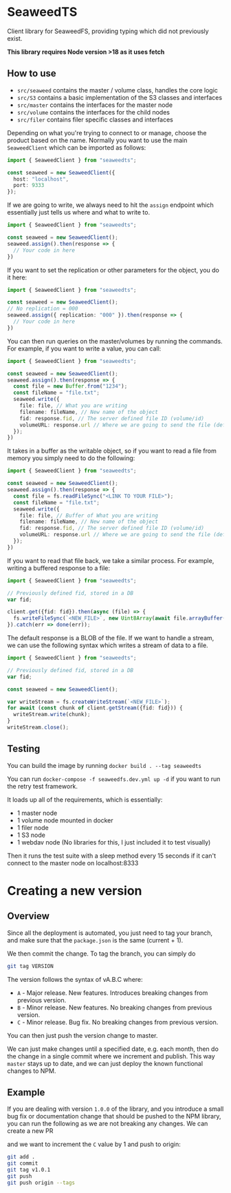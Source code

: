 # SeaweedTS

Client library for SeaweedFS, providing typing which did not previously exist.

**This library requires Node version >18 as it uses fetch**

## How to use

- `src/seaweed` contains the master / volume class, handles the core logic
- `src/S3` contains a basic implementation of the S3 classes and interfaces
- `src/master` contains the interfaces for the master node
- `src/volume` contains the interfaces for the child nodes
- `src/filer` contains filer specific classes and interfaces

Depending on what you're trying to connect to or manage, choose the product based on
the name. Normally you want to use the main `SeaweedClient` which can be imported as
follows:

```ts
import { SeaweedClient } from "seaweedts"; 

const seaweed = new SeaweedClient({
  host: "localhost",
  port: 9333
});
```

If we are going to write, we always need to hit the `assign` endpoint
which essentially just tells us where and what to write to.

```ts
import { SeaweedClient } from "seaweedts"; 

const seaweed = new SeaweedClient();
seaweed.assign().then(response => {
  // Your code in here
})
```

If you want to set the replication or other parameters for the object, you do it here:

```ts
import { SeaweedClient } from "seaweedts"; 

const seaweed = new SeaweedClient();
// No replication = 000
seaweed.assign({ replication: "000" }).then(response => {
  // Your code in here
})
```

You can then run queries on the master/volumes by running the commands. For example,
if you want to write a value, you can call:

```ts
import { SeaweedClient } from "seaweedts"; 

const seaweed = new SeaweedClient();
seaweed.assign().then(response => {
  const file = new Buffer.from("1234");
  const fileName = "file.txt";
  seaweed.write({
    file: file, // What you are writing
    filename: fileName, // New name of the object
    fid: response.fid, // The server defined file ID (volume/id)
    volumeURL: response.url // Where we are going to send the file (defined from the master node)
  });
})
```

It takes in a buffer as the writable object, so if you want to
read a file from memory you simply need to do the following:

```ts
import { SeaweedClient } from "seaweedts"; 

const seaweed = new SeaweedClient();
seaweed.assign().then(response => {
  const file = fs.readFileSync("<LINK TO YOUR FILE>");
  const fileName = "file.txt";
  seaweed.write({
    file: file, // Buffer of What you are writing
    filename: fileName, // New name of the object
    fid: response.fid, // The server defined file ID (volume/id)
    volumeURL: response.url // Where we are going to send the file (defined from the master node)
  });
})
```

If you want to read that file back, we take a similar process. For example,
writing a buffered response to a file:

```ts
import { SeaweedClient } from "seaweedts"; 

// Previously defined fid, stored in a DB
var fid;

client.get({fid: fid}).then(async (file) => {
  fs.writeFileSync(`<NEW_FILE>`, new Uint8Array(await file.arrayBuffer()));
}).catch(err => done(err));
```

The default response is a BLOB of the file. If we want to handle a
stream, we can use the following syntax which writes a stream of
data to a file.

```ts
import { SeaweedClient } from "seaweedts"; 

// Previously defined fid, stored in a DB
var fid;

const seaweed = new SeaweedClient();

var writeStream = fs.createWriteStream(`<NEW_FILE>`);
for await (const chunk of client.getStream({fid: fid})) {
  writeStream.write(chunk);
}
writeStream.close();
```

## Testing

You can build the image by running `docker build . --tag seaweedts`

You can run `docker-compose -f seaweedfs.dev.yml up -d` if you want to run the retry
test framework.

It loads up all of the requirements, which is essentially:

- 1 master node
- 1 volume node mounted in docker
- 1 filer node
- 1 S3 node
- 1 webdav node (No libraries for this, I just included it to test visually)

Then it runs the test suite with a sleep method every 15 seconds if it can't 
connect to the master node on localhost:8333

# Creating a new version

## Overview 

Since all the deployment is automated, you just need to tag your branch, and make sure
that the `package.json` is the same (current + 1).

We then commit the change. To tag the branch, you can simply do 

```sh
git tag VERSION
```

The version follows the syntax of vA.B.C where:

- `A` - Major release. New features. Introduces breaking changes from previous version.
- `B` - Minor release. New features. No breaking changes from previous version.
- `C` - Minor release. Bug fix. No breaking changes from previous version.

You can then just push the version change to master.

We can just make changes until a specified date, e.g. each month, then do the change in
a single commit where we increment and publish. This way `master` stays up to date, and we can
just deploy the known functional changes to NPM.

## Example

If you are dealing with version `1.0.0` of the library, and you introduce a small bug
fix or documentation change that should be pushed to the NPM library, you can run the
following as we are not breaking any changes. We can create a new PR


and we want to increment the `C` value by 1 and push to origin:

```sh
git add .
git commit
git tag v1.0.1
git push
git push origin --tags
```